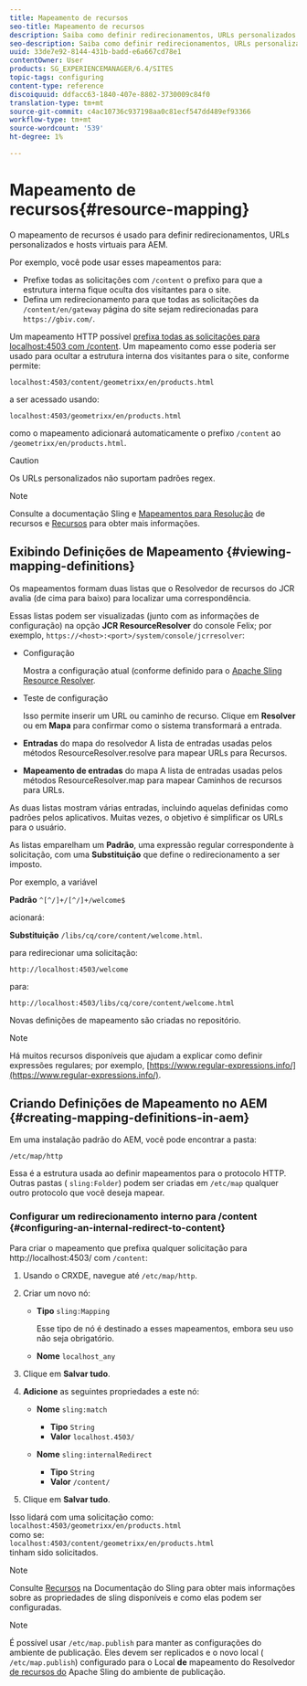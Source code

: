 ```yaml
---
title: Mapeamento de recursos
seo-title: Mapeamento de recursos
description: Saiba como definir redirecionamentos, URLs personalizados e hosts virtuais para AEM usando o mapeamento de recursos.
seo-description: Saiba como definir redirecionamentos, URLs personalizados e hosts virtuais para AEM usando o mapeamento de recursos.
uuid: 33de7e92-8144-431b-badd-e6a667cd78e1
contentOwner: User
products: SG_EXPERIENCEMANAGER/6.4/SITES
topic-tags: configuring
content-type: reference
discoiquuid: ddfacc63-1840-407e-8802-3730009c84f0
translation-type: tm+mt
source-git-commit: c4ac10736c937198aa0c81ecf547dd489ef93366
workflow-type: tm+mt
source-wordcount: '539'
ht-degree: 1%

---
```



# Mapeamento de recursos{#resource-mapping}

O mapeamento de recursos é usado para definir redirecionamentos, URLs personalizados e hosts virtuais para AEM.

Por exemplo, você pode usar esses mapeamentos para:

* Prefixe todas as solicitações com `/content` o prefixo para que a estrutura interna fique oculta dos visitantes para o site.
* Defina um redirecionamento para que todas as solicitações da `/content/en/gateway` página do site sejam redirecionadas para `https://gbiv.com/`.

Um mapeamento HTTP possível [prefixa todas as solicitações para localhost:4503 com /content](#configuring-an-internal-redirect-to-content). Um mapeamento como esse poderia ser usado para ocultar a estrutura interna dos visitantes para o site, conforme permite:

`localhost:4503/content/geometrixx/en/products.html`

a ser acessado usando:

`localhost:4503/geometrixx/en/products.html`

como o mapeamento adicionará automaticamente o prefixo `/content` ao `/geometrixx/en/products.html`.

>[!CAUTION]
>
>Os URLs personalizados não suportam padrões regex.

>[!NOTE]
>
>Consulte a documentação Sling e [Mapeamentos para Resolução](https://sling.apache.org/site/resources.html) de recursos e [Recursos](https://sling.apache.org/site/mappings-for-resource-resolution.html) para obter mais informações.

## Exibindo Definições de Mapeamento {#viewing-mapping-definitions}

Os mapeamentos formam duas listas que o Resolvedor de recursos do JCR avalia (de cima para baixo) para localizar uma correspondência.

Essas listas podem ser visualizadas (junto com as informações de configuração) na opção **JCR ResourceResolver** do console Felix; por exemplo, `https://<host>:<port>/system/console/jcrresolver`:

* Configuração

   Mostra a configuração atual (conforme definido para o [Apache Sling Resource Resolver](/help/sites-deploying/osgi-configuration-settings.md).

* Teste de configuração

   Isso permite inserir um URL ou caminho de recurso. Clique em **Resolver** ou em **Mapa** para confirmar como o sistema transformará a entrada.

* **Entradas** do mapa do resolvedor A lista de entradas usadas pelos métodos ResourceResolver.resolve para mapear URLs para Recursos.

* **Mapeamento de entradas** do mapa A lista de entradas usadas pelos métodos ResourceResolver.map para mapear Caminhos de recursos para URLs.

As duas listas mostram várias entradas, incluindo aquelas definidas como padrões pelos aplicativos. Muitas vezes, o objetivo é simplificar os URLs para o usuário.

As listas emparelham um **Padrão**, uma expressão regular correspondente à solicitação, com uma **Substituição** que define o redirecionamento a ser imposto.

Por exemplo, a variável

**Padrão** `^[^/]+/[^/]+/welcome$`

acionará:

**Substituição** `/libs/cq/core/content/welcome.html`.

para redirecionar uma solicitação:

`http://localhost:4503/welcome`

para:

`http://localhost:4503/libs/cq/core/content/welcome.html`

Novas definições de mapeamento são criadas no repositório.

>[!NOTE]
>
>Há muitos recursos disponíveis que ajudam a explicar como definir expressões regulares; por exemplo, [https://www.regular-expressions.info/](https://www.regular-expressions.info/).

## Criando Definições de Mapeamento no AEM {#creating-mapping-definitions-in-aem}

Em uma instalação padrão do AEM, você pode encontrar a pasta:

`/etc/map/http`

Essa é a estrutura usada ao definir mapeamentos para o protocolo HTTP. Outras pastas ( `sling:Folder`) podem ser criadas em `/etc/map` qualquer outro protocolo que você deseja mapear.

### Configurar um redirecionamento interno para /content {#configuring-an-internal-redirect-to-content}

Para criar o mapeamento que prefixa qualquer solicitação para http://localhost:4503/ com `/content`:

1. Usando o CRXDE, navegue até `/etc/map/http`.

1. Criar um novo nó:

   * **Tipo** `sling:Mapping`

      Esse tipo de nó é destinado a esses mapeamentos, embora seu uso não seja obrigatório.

   * **Nome** `localhost_any`

1. Clique em **Salvar tudo**.
1. **Adicione** as seguintes propriedades a este nó:

   * **Nome** `sling:match`

      * **Tipo** `String`
      * **Valor** `localhost.4503/`
   * **Nome** `sling:internalRedirect`

      * **Tipo** `String`
      * **Valor** `/content/`


1. Clique em **Salvar tudo**.

Isso lidará com uma solicitação como:\
`localhost:4503/geometrixx/en/products.html`\
como se:\
`localhost:4503/content/geometrixx/en/products.html`\
tinham sido solicitados.

>[!NOTE]
>
>Consulte [Recursos](https://sling.apache.org/site/mappings-for-resource-resolution.html) na Documentação do Sling para obter mais informações sobre as propriedades de sling disponíveis e como elas podem ser configuradas.

>[!NOTE]
>
>É possível usar `/etc/map.publish` para manter as configurações do ambiente de publicação. Eles devem ser replicados e o novo local ( `/etc/map.publish`) configurado para o Local **de** mapeamento do Resolvedor [de recursos do](/help/sites-deploying/osgi-configuration-settings.md#apacheslingresourceresolver) Apache Sling do ambiente de publicação.


